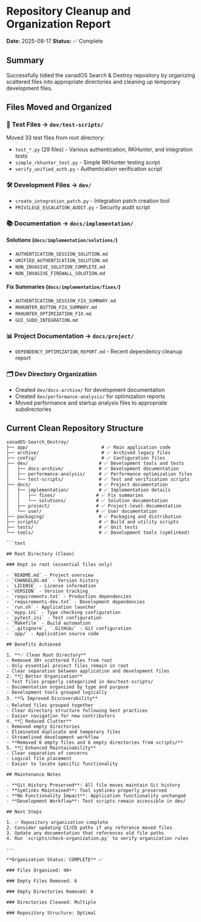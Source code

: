 # Repository Cleanup and Organization Report

**Date:** 2025-08-17
**Status:** ✅ Complete

## Summary

Successfully tidied the xanadOS Search & Destroy repository by organizing scattered files into appropriate directories and cleaning up temporary development files.

## Files Moved and Organized

### 🧪 **Test Files → `dev/test-scripts/`**

Moved 33 test files from root directory:

- `test_*.py` (29 files) - Various authentication, RKHunter, and integration tests
- `simple_rkhunter_test.py` - Simple RKHunter testing script
- `verify_unified_auth.py` - Authentication verification script

### 🛠️ **Development Files → `dev/`**

- `create_integration_patch.py` - Integration patch creation tool
- `PRIVILEGE_ESCALATION_AUDIT.py` - Security audit script

### 📚 **Documentation → `docs/implementation/`**

#### Solutions (`docs/implementation/solutions/`)

- `AUTHENTICATION_SESSION_SOLUTION.md`
- `UNIFIED_AUTHENTICATION_SOLUTION.md`
- `NON_INVASIVE_SOLUTION_COMPLETE.md`
- `NON_INVASIVE_FIREWALL_SOLUTION.md`

#### Fix Summaries (`docs/implementation/fixes/`)

- `AUTHENTICATION_SESSION_FIX_SUMMARY.md`
- `RKHUNTER_BUTTON_FIX_SUMMARY.md`
- `RKHUNTER_OPTIMIZATION_FIX.md`
- `GUI_SUDO_INTEGRATION.md`

### 📊 **Project Documentation → `docs/project/`**

- `DEPENDENCY_OPTIMIZATION_REPORT.md` - Recent dependency cleanup report

### 🗂️ **Dev Directory Organization**

- Created `dev/docs-archive/` for development documentation
- Created `dev/performance-analysis/` for optimization reports
- Moved performance and startup analysis files to appropriate subdirectories

## Current Clean Repository Structure

```text
xanadOS-Search_Destroy/
├── app/                           # ✅ Main application code
├── archive/                       # ✅ Archived legacy files
├── config/                        # ✅ Configuration files
├── dev/                          # ✅ Development tools and tests
│   ├── docs-archive/             # ✅ Development documentation
│   ├── performance-analysis/     # ✅ Performance optimization files
│   └── test-scripts/             # ✅ Test and verification scripts
├── docs/                         # ✅ Project documentation
│   ├── implementation/           # ✅ Implementation details
│   │   ├── fixes/               # ✅ Fix summaries
│   │   └── solutions/           # ✅ Solution documentation
│   ├── project/                 # ✅ Project-level documentation
│   └── user/                    # ✅ User documentation
├── packaging/                    # ✅ Packaging and distribution
├── scripts/                      # ✅ Build and utility scripts
├── tests/                        # ✅ Unit tests
└── tools/                        # ✅ Development tools (symlinked)

```text

## Root Directory (Clean)

### Kept in root (essential files only)

- `README.md` - Project overview
- `CHANGELOG.md` - Version history
- `LICENSE` - License information
- `VERSION` - Version tracking
- `requirements.txt` - Production dependencies
- `requirements-dev.txt` - Development dependencies
- `run.sh` - Application launcher
- `mypy.ini` - Type checking configuration
- `pytest.ini` - Test configuration
- `Makefile` - Build automation
- `.gitignore`, `.GitHub/` - Git configuration
- `app/` - Application source code

## Benefits Achieved

1. **✅ Clean Root Directory**
- Removed 38+ scattered files from root
- Only essential project files remain in root
- Clear separation between application and development files
2. **📁 Better Organization**
- Test files properly categorized in dev/test-scripts/
- Documentation organized by type and purpose
- Development tools grouped logically
3. **🔍 Improved Discoverability**
- Related files grouped together
- Clear directory structure following best practices
- Easier navigation for new contributors
4. **🧹 Reduced Clutter**
- Removed empty directories
- Eliminated duplicate and temporary files
- Streamlined development workflow
- **Removed 6 empty files and 6 empty directories from scripts/**
5. **📖 Enhanced Maintainability**
- Clear separation of concerns
- Logical file placement
- Easier to locate specific functionality

## Maintenance Notes

- **Git History Preserved**: All file moves maintain Git history
- **Symlinks Maintained**: Tool symlinks properly preserved
- **No Functionality Impact**: Application functionality unchanged
- **Development Workflow**: Test scripts remain accessible in dev/

## Next Steps

1. ✅ Repository organization complete
2. Consider updating CI/CD paths if any reference moved files
3. Update any documentation that references old file paths
4. Run `scripts/check-organization.py` to verify organization rules

---

**Organization Status: COMPLETE** ✅

### Files Organized: 40+

### Empty Files Removed: 6

### Empty Directories Removed: 6

### Directories Cleaned: Multiple

### Repository Structure: Optimal
